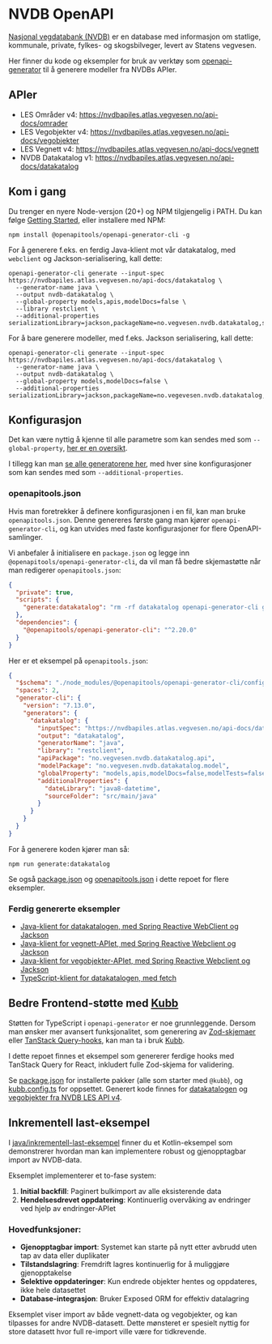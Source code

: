 # NVDB OpenAPI

[Nasjonal vegdatabank (NVDB)](https://nvdb.atlas.vegvesen.no/) er en database med informasjon om statlige, kommunale, private, fylkes- og skogsbilveger, levert av Statens vegvesen.

Her finner du kode og eksempler for bruk av verktøy som [openapi-generator](https://openapi-generator.tech/) til å generere modeller fra NVDBs APIer.

## APIer

- LES Områder v4: https://nvdbapiles.atlas.vegvesen.no/api-docs/omrader
- LES Vegobjekter v4: https://nvdbapiles.atlas.vegvesen.no/api-docs/vegobjekter
- LES Vegnett v4: https://nvdbapiles.atlas.vegvesen.no/api-docs/vegnett
- NVDB Datakatalog v1: https://nvdbapiles.atlas.vegvesen.no/api-docs/datakatalog

## Kom i gang

Du trenger en nyere Node-versjon (20+) og NPM tilgjengelig i PATH. Du kan følge [Getting Started](https://openapi-generator.tech/docs/installation), eller installere med NPM:

```
npm install @openapitools/openapi-generator-cli -g
```

For å generere f.eks. en ferdig Java-klient mot vår datakatalog, med `webclient` og Jackson-serialisering, kall dette:

```
openapi-generator-cli generate --input-spec https://nvdbapiles.atlas.vegvesen.no/api-docs/datakatalog \
  --generator-name java \
  --output nvdb-datakatalog \
  --global-property models,apis,modelDocs=false \
  --library restclient \
  --additional-properties serializationLibrary=jackson,packageName=no.vegvesen.nvdb.datakatalog,sourceFolder=src/main/java
```

For å bare generere modeller, med f.eks. Jackson serialisering, kall dette:

```
openapi-generator-cli generate --input-spec https://nvdbapiles.atlas.vegvesen.no/api-docs/datakatalog \
  --generator-name java \
  --output nvdb-datakatalog \
  --global-property models,modelDocs=false \
  --additional-properties serializationLibrary=jackson,packageName=no.vegevesen.nvdb.datakatalog,sourceFolder=src/main/java
```

## Konfigurasjon

Det kan være nyttig å kjenne til alle parametre som kan sendes med som `--global-property`, [her er en oversikt](https://openapi-generator.tech/docs/globals).

I tillegg kan man [se alle generatorene her](https://openapi-generator.tech/docs/generators), med hver sine konfigurasjoner som kan sendes med som `--additional-properties`.

### openapitools.json

Hvis man foretrekker å definere konfigurasjonen i en fil, kan man bruke `openapitools.json`. Denne genereres første gang man kjører `openapi-generator-cli`, og kan utvides med faste konfigurasjoner for flere OpenAPI-samlinger.

Vi anbefaler å initialisere en `package.json` og legge inn `@openapitools/openapi-generator-cli`, da vil man få bedre skjemastøtte når man redigerer `openapitools.json`:

```json
{
  "private": true,
  "scripts": {
    "generate:datakatalog": "rm -rf datakatalog openapi-generator-cli generate --generator-key datakatalog"
  },
  "dependencies": {
    "@openapitools/openapi-generator-cli": "^2.20.0"
  }
}
```

Her er et eksempel på `openapitools.json`:

```json
{
  "$schema": "./node_modules/@openapitools/openapi-generator-cli/config.schema.json",
  "spaces": 2,
  "generator-cli": {
    "version": "7.13.0",
    "generators": {
      "datakatalog": {
        "inputSpec": "https://nvdbapiles.atlas.vegvesen.no/api-docs/datakatalog",
        "output": "datakatalog",
        "generatorName": "java",
        "library": "restclient",
        "apiPackage": "no.vegvesen.nvdb.datakatalog.api",
        "modelPackage": "no.vegvesen.nvdb.datakatalog.model",
        "globalProperty": "models,apis,modelDocs=false,modelTests=false,apiTests=false",
        "additionalProperties": {
          "dateLibrary": "java8-datetime",
          "sourceFolder": "src/main/java"
        }
      }
    }
  }
}
```

For å generere koden kjører man så:

```
npm run generate:datakatalog
```

Se også [package.json](package.json) og [openapitools.json](openapitools.json) i dette repoet for flere eksempler.

### Ferdig genererte eksempler

- [Java-klient for datakatalogen, med Spring Reactive WebClient og Jackson](./java/datakatalog/)
- [Java-klient for vegnett-APIet, med Spring Reactive Webclient og Jackson](./java/vegnett/)
- [Java-klient for vegobjekter-APIet, med Spring Reactive Webclient og Jackson](./java/vegobjekter/)
- [TypeScript-klient for datakatalogen, med fetch](./typescript/datakatalog/)

## Bedre Frontend-støtte med [Kubb](https://www.kubb.dev/)

Støtten for TypeScript i `openapi-generator` er noe grunnleggende. Dersom man ønsker mer avansert funksjonalitet, som generering av [Zod-skjemaer](https://zod.dev) eller [TanStack Query-hooks](https://tanstack.com/query/latest), kan man ta i bruk [Kubb](https://www.kubb.dev/).

I dette repoet finnes et eksempel som genererer ferdige hooks med TanStack Query for React, inkludert fulle Zod-skjema for validering.

Se [package.json](package.json) for installerte pakker (alle som starter med `@kubb`), og [kubb.config.ts](kubb.config.ts) for oppsettet. Generert kode finnes for [datakatalogen](./typescript/datakatalog-kubb/) og [vegobjekter fra NVDB LES API v4](./typescript/vegobjekter/).

## Inkrementell last-eksempel

I [java/inkrementell-last-eksempel](./java/inkrementell-last-eksempel/) finner du et Kotlin-eksempel som demonstrerer hvordan man kan implementere robust og gjenopptagbar import av NVDB-data.

Eksemplet implementerer et to-fase system:

1. **Initial backfill**: Paginert bulkimport av alle eksisterende data
2. **Hendelsesdrevet oppdatering**: Kontinuerlig overvåking av endringer ved hjelp av endringer-APIet

### Hovedfunksjoner:

- **Gjenopptagbar import**: Systemet kan starte på nytt etter avbrudd uten tap av data eller duplikater
- **Tilstandslagring**: Fremdrift lagres kontinuerlig for å muliggjøre gjenopptakelse
- **Selektive oppdateringer**: Kun endrede objekter hentes og oppdateres, ikke hele datasettet
- **Database-integrasjon**: Bruker Exposed ORM for effektiv datalagring

Eksemplet viser import av både vegnett-data og vegobjekter, og kan tilpasses for andre NVDB-datasett. Dette mønsteret er spesielt nyttig for store datasett hvor full re-import ville være for tidkrevende.
